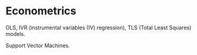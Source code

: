 # Econometrics

OLS, IVR (instrumental variables (IV) regression), TLS (Total Least Squares) models.

Support Vector Machines.
